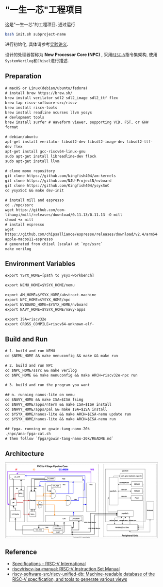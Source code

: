 # "一生一芯"工程项目

这是"一生一芯"的工程项目. 通过运行
```bash
bash init.sh subproject-name
```
进行初始化, 具体请参考[实验讲义][lecture note].

[lecture note]: https://ysyx.oscc.cc/docs/

设计的处理器暂称为 **New Processor Core (NPC)** , 采用[`RISC-V`][RISC-V]指令集架构, 使用`SystemVerilog`和`Chisel`进行描述.

[RISC-V]: https://riscv.org/

## Preparation

```shell
# macOS or Linux(debian/ubuntu/fedora)
# install brew https://brew.sh/
brew install verilator sdl2 sdl2_image sdl2_ttf flex
brew tap riscv-software-src/riscv
brew install riscv-tools
brew install readline ncurses llvm yosys
# devlopment tools
brew install surfer # Waveform viewer, supporting VCD, FST, or GHW format

# debian/ubuntu
apt-get install verilator libsdl2-dev libsdl2-image-dev libsdl2-ttf-dev flex
apt-get install gcc-riscv64-linux-gnu
sudo apt-get install libreadline-dev flock
sudo apt-get install llvm

# clone mono repository
git clone https://github.com/kingfish404/am-kernels
git clone https://github.com/NJU-ProjectN/nvboard
git clone https://github.com/Kingfish404/ysyxSoC
cd ysyxSoC && make dev-init

# install mill and espresso
cd ./npc/ssrc
wget https://github.com/com-lihaoyi/mill/releases/download/0.11.13/0.11.13 -O mill
chmod +x mill
# install espresso
wget https://github.com/chipsalliance/espresso/releases/download/v2.4/arm64-apple-macos11-espresso
# generated from chisel (scala) at `npc/ssrc`
make verilog
```

## Environment Variables

```shell 
export YSYX_HOME=[path to ysyx-workbench]

export NEMU_HOME=$YSYX_HOME/nemu

export AM_HOME=$YSYX_HOME/abstract-machine
export NPC_HOME=$YSYX_HOME/npc
export NVBOARD_HOME=$YSYX_HOME/nvboard
export NAVY_HOME=$YSYX_HOME/navy-apps

export ISA=riscv32e
export CROSS_COMPILE=riscv64-unknown-elf-
```

## Build and Run

```shell
# 1. build and run NEMU
cd $NEMU_HOME && make menuconfig && make && make run

# 2. build and run NPC
cd $NPC_HOME/ssrc && make verilog
cd $NPC_HOME && make menuconfig && make ARCH=riscv32e-npc run

# 3. build and run the program you want

## n. running nanos-lite on nemu
cd $NAVY_HOME && make ISA=$ISA fsimg
cd $NAVY_HOME/apps/nterm && make ISA=$ISA install
cd $NAVY_HOME/apps/pal && make ISA=$ISA install
cd $YSYX_HOME/nanos-lite && make ARCH=$ISA-nemu update run
cd $YSYX_HOME/nanos-lite && make ARCH=$ISA-nemu run

## fpga. running on gowin-tang-nano-20k
./npc/ana-fpga-cat.sh
# then follow `fpga/gowin-tang-nano-20k/README.md`
```

## Architecture

![](./docs/assets/npc-rv32e-pipeline.svg)

## Reference

- [Specifications – RISC-V International](https://riscv.org/technical/specifications/)
- [riscv/riscv-isa-manual: RISC-V Instruction Set Manual](https://github.com/riscv/riscv-isa-manual)
- [riscv-software-src/riscv-unified-db: Machine-readable database of the RISC-V specification, and tools to generate various views](https://github.com/riscv-software-src/riscv-unified-db)
